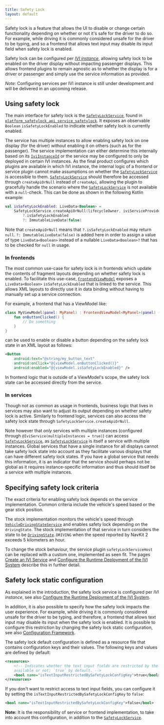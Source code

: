 ```yaml
---
title: Safety Lock
layout: default
---
```


Safety lock is a feature that allows the UI to disable or change certain functionality depending on
whether or not it's safe for the driver to do so. For example, while driving it is commonly
considered unsafe for the driver to be typing, and so a frontend that allows text input may disable
its input field when safety lock is enabled.

Safety lock can be configured per
[_IVI instance_](/tomtom-indigo/documentation/tutorials-and-examples/deployment/configure-the-runtime-deployment-of-the-ivi-system),
allowing safety lock to be enabled on the driver display without impacting passenger displays. This
allows frontend plugins to remain agnostic as to whether the display is for a driver or passenger
and simply use the service information as provided.

_Note:_ Configuring services per IVI instance is still under development and will be delivered in
an upcoming release.

## Using safety lock

The main interface for safety lock is the [`SafetyLockService`](TTIVI_PLATFORM_API), found in
[`platform_safetylock_api_service_safetylock`](TTIVI_PLATFORM_API). It exposes an observable `Boolean`
`isSafetyLockEnabled` to indicate whether safety lock is currently enabled.

The service has multiple instances to allow enabling safety lock on one display (for the driver)
without enabling it on others (such as for the passenger). The service implementation can either
determine this internally based on its [`IviInstanceId`](TTIVI_PLATFORM_API) or the service may be
configured to only be deployed in certain IVI instances. As the final product configures which
plugins are available in which IVI instance, the internal logic of a frontend or service plugin
cannot make assumptions on whether the [`SafetyLockService`](TTIVI_PLATFORM_API) is accessible to
them. [`SafetyLockService`](TTIVI_PLATFORM_API) should therefore be accessed through `createApiOrNull`
instead of `createApi`, allowing the plugin to gracefully handle the scenario where the
[`SafetyLockService`](TTIVI_PLATFORM_API) is not available with a `null`-check. This can be done as
shown in the following Kotlin example:

```kotlin
val isSafetyLockEnabled: LiveData<Boolean> =
    SafetyLockService.createApiOrNull(lifecycleOwner, iviServiceProvider)
        ?.isSafetyLockEnabled
        ?: ImmutableLiveData(false)
```

Note that `createApiOrNull` means that `?.isSafetyLockEnabled` may return `null`.
`?: ImmutableLiveData(false)` is added here in order to assign a value of type `LiveData<Boolean>`
instead of a nullable `LiveData<Boolean>?` that has to be checked for `null` in usage.

### In frontends

The most common use-case for safety lock is in frontends which update the contents of fragment
layouts depending on whether safety lock is enabled. To facilitate this use-case,
[`FrontendViewModel`](TTIVI_PLATFORM_API) exposes a `LiveData<Boolean>` `isSafetyLockEnabled` that is
linked to the service. This allows XML layouts to directly use it in data binding without having to
manually set up a service connection.

For example, a frontend that has a ViewModel like:

```kotlin
class MyViewModel(panel: MyPanel) : FrontendViewModel<MyPanel>(panel) {
    fun onButtonClicked() {
        // Do something
    }
}
```

can be used to enable or disable a button depending on the safety lock state in an XML layout as
follows:

```xml
<Button
    android:text="@string/my_button_text"
    android:onClick="@{viewModel.onButtonClicked()}"
    android:enabled="@{viewModel.isSafetyLockEnabled}" />
```

In frontend logic that is outside of a ViewModel's scope, the safety lock state can be accessed
directly from the service.

### In services

Though not as common as usage in frontends, business logic that lives in services may also want to
adjust its output depending on whether safety lock is active. Similarly to frontend logic, services
can also access the safety lock state through `SafetyLockService.createApiOrNull`.

Note however that _only_ services with multiple instances (configured through
`@IviService(multipleInstances = true)`) can access [`SafetyLockService`](TTIVI_PLATFORM_API), as
[`SafetyLockService`](TTIVI_PLATFORM_API) is itself a service with multiple instances. Global services
that have a single instance for all displays cannot take safety lock state into account as they
facilitate various displays that can have different safety lock states. If you have a global service
that needs this information, it is an indicator that the service should perhaps not be global as it
requires instance-specific information and thus should itself be a service with multiple instances.

## Specifying safety lock criteria

The exact criteria for enabling safety lock depends on the service implementation. Common criteria
include the vehicle's speed based or the gear stick position.

The stock implementation monitors the vehicle's speed through
[`VehicleDrivingStateService`](TTIVI_PLATFORM_API) and enables safety lock depending on the
`drivingState`. The stock implementation of that service in turn considers the state to be
[`DrivingState`](TTIVI_PLATFORM_API)`.DRIVING` when the speed reported by NavKit 2 exceeds 5
kilometers an hour.

To change the stock behaviour, the service plugin `safetyLockServiceHost` can be replaced with a
custom one, implemented as seen fit. The pages
[Create an IVI Service](/tomtom-indigo/documentation/tutorials-and-examples/basics/create-an-ivi-service)
and
[Configure the Runtime Deployment of the IVI System](/tomtom-indigo/documentation/tutorials-and-examples/deployment/configure-the-runtime-deployment-of-the-ivi-system)
describe this in further detail.

## Safety lock static configuration

As explained in the introduction, the safety lock service is configured per _IVI instance_, see also
[Configure the Runtime Deployment of the IVI System](/tomtom-indigo/documentation/tutorials-and-examples/deployment/configure-the-runtime-deployment-of-the-ivi-system).

In addition, it is also possible to specify how the safety lock impacts the user experience.
For example, while driving it is commonly considered unsafe for the driver to be typing,
and therefore, a frontend that allows text input may disable its input when the safety lock is
enabled. It is possible to configure this restriction by changing the safety lock static
configuration, see also [Configuration Framework](/tomtom-indigo/documentation/development/platform-domains/configuration-framework).

The safety lock default configuration is defined as a resource file that contains configuration
keys and their values. The following keys and values are defined by default:

```xml
<resources>
    <!-- Indicates whether the text input fields are restricted by the safety lock mode when
    available or not; `true` by default. -->
    <bool name="isTextInputRestrictedBySafetyLockConfigKey">true</bool>
</resources>
```

If you don't want to restrict access to text input fields, you can configure it by setting the
`isTextInputRestrictedBySafetyLockConfigKey` to `false`:

```xml
<bool name="isTextInputRestrictedBySafetyLockConfigKey">false</bool>
```

__Note:__ It is the responsibility of service or frontend implementation, to take into account this
configuration, in addition to the [`SafetyLockService`](TTIVI_PLATFORM_API).
